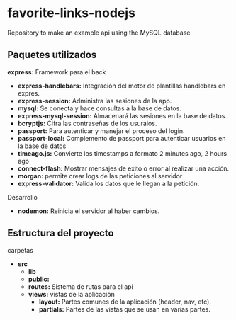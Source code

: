 # favorite-links-nodejs
Repository to make an example api using the MySQL database

## Paquetes utilizados
**express:** Framework para el back
- **express-handlebars:** Integración del motor de plantillas handlebars en expres.
- **express-session:** Administra las sesiones de la app.
- **mysql:** Se conecta y hace consultas a la base de datos.
- **express-mysql-session:** Almacenará las sesiones en la base de datos.
- **bcryptjs:** Cifra las contraseñas de los usuraios.
- **passport:** Para autenticar y manejar el proceso del login.
- **passport-local:** Complemento de passport para autenticar usuarios en la base de datos
- **timeago.js:** Convierte los timestamps a formato 2 minutes ago, 2 hours ago
- **connect-flash:** Mostrar mensajes de exito o error al realizar una acción.
- **morgan:** permite crear logs de las peticiones al servidor
- **express-validator:** Valida los datos que le llegan a la petición.

Desarrollo
- **nodemon:** Reinicia el servidor al haber cambios.

## Estructura del proyecto
carpetas
 - **src**
	- **lib**
	- **public:**
	- **routes:** Sistema de rutas para el api
	- **views:** vistas de la aplicación
		- **layout:** Partes comunes de la aplicación (header, nav, etc).
		- **partials:** Partes de las vistas que se usan en varias partes.